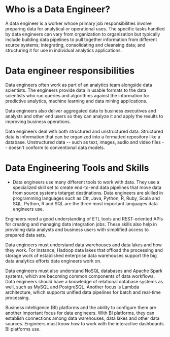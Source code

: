 # Who is a Data Engineer?

A data engineer is a worker whose primary job responsibilities involve preparing data for analytical 
or operational uses. The specific tasks handled by data engineers can vary from organization to 
organization but typically include building data pipelines to pull together information from 
different source systems; integrating, consolidating and cleansing data; and structuring it 
for use in individual analytics applications.

# Data engineer responsibilities

Data engineers often work as part of an analytics team alongside data scientists. 
The engineers provide data in usable formats to the data scientists who run queries
and algorithms against the information for predictive analytics, machine learning and 
data mining applications.

Data engineers also deliver aggregated data to business executives and analysts and other end 
users so they can analyze it and apply the results to improving business operations.

Data engineers deal with both structured and unstructured data. Structured data is information that 
can be organized into a formatted repository like a database. Unstructured data -- such as text, images,
audio and video files -- doesn't conform to conventional data models. 

# Data Engineering Tools and Skills

- Data engineers use many different tools to work with data. They use a specialized skill set to create
 end-to-end data pipelines that move data from source systems totarget destinations.
Data engineers are skilled in programming languages such as C#, Java, Python, R, Ruby, Scala and SQL. Python, R and SQL are the three most important languages data engineers use.

Engineers need a good understanding of ETL tools and REST-oriented APIs for creating and managing data integration jobs. These skills also help in providing data analysts and business users with simplified access to prepared data sets.

Data engineers must understand data warehouses and data lakes and how they work. For instance, Hadoop data lakes that offload the processing and storage work of established enterprise data warehouses support the big data analytics efforts data engineers work on.

Data engineers must also understand NoSQL databases and Apache Spark systems, which are becoming common components of data workflows. Data engineers should have a knowledge of relational database systems as well, such as MySQL and PostgreSQL. Another focus is Lambda architecture, which supports unified data pipelines for batch and real-time processing.

Business intelligence (BI) platforms and the ability to configure them are another important focus for data engineers. With BI platforms, they can establish connections among data warehouses, data lakes and other data sources. Engineers must know how to work with the interactive dashboards BI platforms use.


